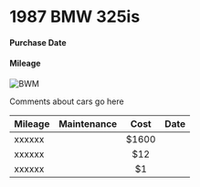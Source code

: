 1987 BMW 325is
===================
#### Purchase Date
#### Mileage

![BWM](/images/BWM.png)

Comments about cars go here

| Mileage       | Maintenance      | Cost    | Date  |
| :------------ |:-------------:   | :-----: | ----: |
| xxxxxx        |                  | $1600   |       |
| xxxxxx        |                  |   $12   |       |
| xxxxxx        |                  |    $1   |       |